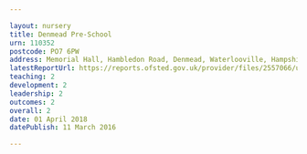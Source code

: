 ```yaml
---

layout: nursery
title: Denmead Pre-School
urn: 110352
postcode: PO7 6PW
address: Memorial Hall, Hambledon Road, Denmead, Waterlooville, Hampshire, PO7 6PW
latestReportUrl: https://reports.ofsted.gov.uk/provider/files/2557066/urn/110352.pdf
teaching: 2
development: 2
leadership: 2
outcomes: 2
overall: 2
date: 01 April 2018 
datePublish: 11 March 2016

---
```

